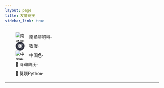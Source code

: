```yaml
---
layout: page
title: 友情链接
sidebar_link: true
---
```

<style>
    .link-list li{
        list-style: none;overflow:hidden;
    }
    .link-list li img{
        height:30px;
        width:30px;
        display: block;
        float: left;
        margin-right: 15px;
    }
    .link-list li span{
        float:left;
        line-height: 30px;
    }
    
</style>
<ul style="margin: 10px;" class="link-list">
    <li><a href="https://friday-go.icu" target="_blank" title="南丞嘚吧嘚"><img src="/assets/images/nancheng.ico" alt="南丞嘚吧嘚"> &nbsp;<span>南丞嘚吧嘚</span></a></li>	
    <li><a href="http://animtv.cn/" target="_blank" title="牧漫"><img src="/assets/images/muma.png" alt="牧漫"> &nbsp;<span>牧漫</span></a></li>
    <li><a href="http://zhongguose.com/" target="_blank" title="中国色"> <img src="https://shici.store/poetry-calendar/assets/favicon/favicon.ico" alt="中国色"> &nbsp;<span>中国色</span></a></li>	
    <li><a href="https://shici.store/poetry-calendar/" target="_blank" title="诗词周历"> &nbsp;<span>🔗 诗词周历</span></a></li>	
    <li><a href="https://morvanzhou.github.io/" target="_blank" title="莫烦Python"> &nbsp;<span> 🔗 莫烦Python</span></a></li> 
</ul>


---



